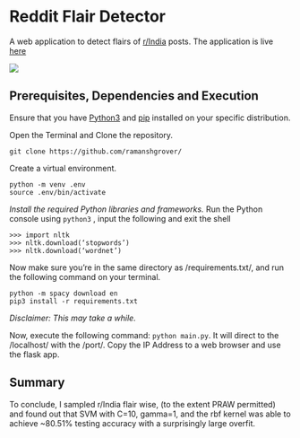 # Reddit Flair Detector
 A web application to detect flairs of [r/India](https://reddit.com/r/India/) posts. The application is live [here](https://redd-it-flair-detector.herokuapp.com/)
 
 ![](Demo.gif)

## Prerequisites, Dependencies and Execution
Ensure that you have  [Python3](https://www.python.org/downloads/)  and  [pip](https://pip.pypa.io/en/stable/installing/#installing-with-get-pip-py)  installed on your specific distribution.

Open the Terminal and Clone the repository.
```
git clone https://github.com/ramanshgrover/
```
Create a virtual environment.
```
python -m venv .env
source .env/bin/activate
```
*Install the required Python libraries and frameworks.*
Run the Python console using `python3` , input the following and exit the shell
```
>>> import nltk
>>> nltk.download(‘stopwords’)
>>> nltk.download(‘wordnet’)
```
Now make sure you’re in the same directory as /requirements.txt/, and run the following command on your terminal.
```
python -m spacy download en 
pip3 install -r requirements.txt
``` 
*Disclaimer:* _This may take a while._

Now, execute the following command: `python main.py`. It will direct to the /localhost/ with the /port/. Copy the IP Address to a web browser and use the flask app.

## Summary
To conclude, I sampled r/India flair wise, (to the extent PRAW permitted) and found out that SVM with C=10, gamma=1, and the rbf kernel was able to achieve ~80.51% testing accuracy with a surprisingly large overfit.

